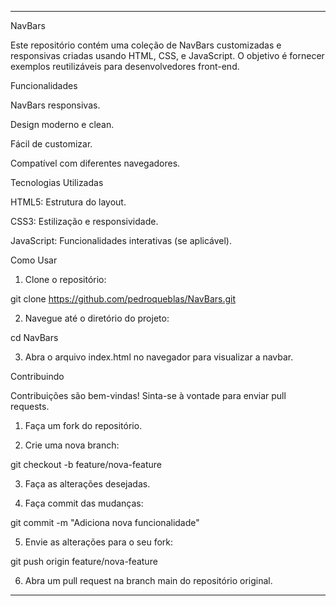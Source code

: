


---

NavBars

Este repositório contém uma coleção de NavBars customizadas e responsivas criadas usando HTML, CSS, e JavaScript. O objetivo é fornecer exemplos reutilizáveis para desenvolvedores front-end.


Funcionalidades

NavBars responsivas.

Design moderno e clean.

Fácil de customizar.

Compatível com diferentes navegadores.


Tecnologias Utilizadas

HTML5: Estrutura do layout.

CSS3: Estilização e responsividade.

JavaScript: Funcionalidades interativas (se aplicável).


Como Usar

1. Clone o repositório:

git clone https://github.com/pedroqueblas/NavBars.git


2. Navegue até o diretório do projeto:

cd NavBars


3. Abra o arquivo index.html no navegador para visualizar a navbar.



Contribuindo

Contribuições são bem-vindas! Sinta-se à vontade para enviar pull requests.

1. Faça um fork do repositório.


2. Crie uma nova branch:

git checkout -b feature/nova-feature


3. Faça as alterações desejadas.


4. Faça commit das mudanças:

git commit -m "Adiciona nova funcionalidade"


5. Envie as alterações para o seu fork:

git push origin feature/nova-feature


6. Abra um pull request na branch main do repositório original.



---



